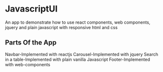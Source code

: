 # JavascriptUI
An app to demonstrate  how to use react components, web components, jquery and plain javascript with responsive html and css

## Parts Of the App
Navbar-Implemented with reactjs
Carousel-Implemented with jquery
Search in a table-Implemented with plain vanilla Javascript
Footer-Implemented with web-components
